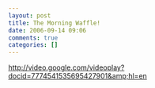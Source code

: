```yaml
---
layout: post
title: The Morning Waffle!
date: 2006-09-14 09:06
comments: true
categories: []
---
```

<a title="Waffle" href="http://video.google.com/videoplay?docid=7774541535695427901&amp;hl=en">http://video.google.com/videoplay?docid=7774541535695427901&amp;hl=en</a>
